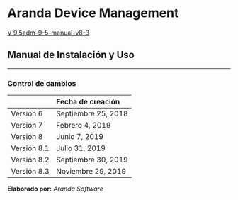 
# Aranda Device Management
[V 9.5adm-9-5-manual-v8-3](<https://angelicamariagranados-cyber.github.io/documentacion-master/./>)

## Manual de Instalación y Uso

---

### Control de cambios

| | Fecha de creación |
| :--- | :--- |
| Versión 6 | Septiembre 25, 2018 |
| Versión 7 | Febrero 4, 2019 |
| Versión 8 | Junio 7, 2019 |
| Versión 8.1 | Julio 31, 2019 |
| Versión 8.2 | Septiembre 30, 2019 |
| Versión 8.3 | Noviembre 29, 2019 |

**Elaborado por:** _Aranda Software_

